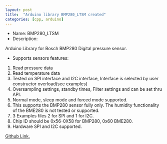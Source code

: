 ```yaml
---
layout: post
title:  "Arduino library BMP280_LTSM created"
categories: [cpp, arduino]
---
```



* Name: BMP280_LTSM
* Description:

Arduino Library for Bosch BMP280 Digital pressure sensor.

* Supports sensors features:

1. Read pressure data
2. Read temperature data
3. Tested on SPI interface and I2C interface, Interface is selected by user constructor overload(see examples)
4. Oversampling settings, standby times, Filter settings and can be set thru API.
5. Normal mode, sleep mode and forced mode supported.
6. This supports the BMP280 sensor fully only. The humidity functionality of the BME280 is not tested or supported.
7. 3 Examples files 2 for SPI and 1 for I2C.
8. Chip ID should be 0x56-0X58 for BMP280, 0x60 BME280. 
9. Hardware SPI and I2C supported.


[Github Link.](https://github.com/gavinlyonsrepo/BMP280_LTSM)
